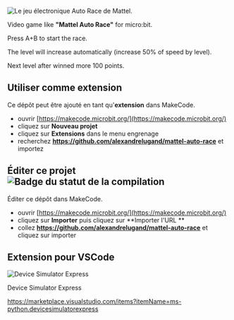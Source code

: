 ![Le jeu électronique Auto Race de Mattel.](https://upload.wikimedia.org/wikipedia/commons/thumb/5/5b/Mattel_Electronics_Auto_Race%2C_No._9879%2C_Red_LED%2C_Made_In_Hong_Kong%2C_Copyright_1976_%28LED_Handheld_Electronic_Game%29.jpg/220px-Mattel_Electronics_Auto_Race%2C_No._9879%2C_Red_LED%2C_Made_In_Hong_Kong%2C_Copyright_1976_%28LED_Handheld_Electronic_Game%29.jpg)

Video game like **"Mattel Auto Race"** for micro:bit. 

Press A+B to start the race. 

The level will increase automatically (increase 50% of speed by level). 

Next level after winned more 100 points.


## Utiliser comme extension

Ce dépôt peut être ajouté en tant qu'**extension** dans MakeCode.

* ouvrir [https://makecode.microbit.org/](https://makecode.microbit.org/)
* cliquez sur **Nouveau projet**
* cliquez sur **Extensions** dans le menu engrenage
* recherchez **https://github.com/alexandrelugand/mattel-auto-race** et importez

## Éditer ce projet ![Badge du statut de la compilation](https://github.com/alexandrelugand/mattel-auto-race/workflows/MakeCode/badge.svg)

Éditer ce dépôt dans MakeCode.

* ouvrir [https://makecode.microbit.org/](https://makecode.microbit.org/)
* cliquez sur **Importer** puis cliquez sur **Importer l'URL **
* collez **https://github.com/alexandrelugand/mattel-auto-race** et cliquez sur importer

## Extension pour VSCode

![Device Simulator Express](https://ms-python.gallerycdn.vsassets.io/extensions/ms-python/devicesimulatorexpress/2020.0.36321/1587585887579/Microsoft.VisualStudio.Services.Icons.Default)

Device Simulator Express

https://marketplace.visualstudio.com/items?itemName=ms-python.devicesimulatorexpress
